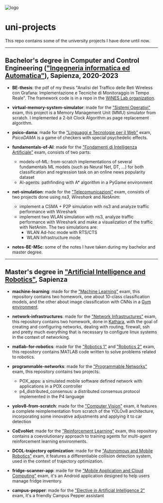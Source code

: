 ![logo](sapienza.jpg)
# uni-projects
This repo contains some of the university projects I have done until now. 
<hr>

## Bachelor's degree in Computer and Control Engineering (["Ingegneria informatica ed Automatica"](https://corsidilaurea.uniroma1.it/en/corso/2022/31810/home)), Sapienza, 2020-2023

- **BE-thesis**: the pdf of my thesis "Analisi del Traffico delle Reti Wireless con Grafana: Implementazione e Tecniche di Monitoraggio in Tempo Reale". The framework code is in a repo in the [WiNES Lab organization](https://github.com/wineslab/ns-o-ran-grafana).

- **virtual-memory-system-simulator**: made for the ["Sistemi Operativi"](https://corsidilaurea.uniroma1.it/en/view-course-details/2022/31810/20190322084705/9a12f0ba-8d2e-4ce1-a96f-044acdb26b42/4d8dae6f-e491-4c6c-bde8-44733e7ca3f7/75f17208-795e-4575-b22f-26f76e37fd70/0dcaba52-2686-4b84-8ac8-47b092372772?guid_cv=4d8dae6f-e491-4c6c-bde8-44733e7ca3f7&current_erogata=9a12f0ba-8d2e-4ce1-a96f-044acdb26b42) exam, this project is a Memory Management Unit (MMU) simulator from scratch. I implemented a 2-bit Clock Algorithm as page replacement algorithm.

- **psico-dama**: made for the ["Linguaggi e Tecnologie per il Web"](https://corsidilaurea.uniroma1.it/en/view-course-details/2022/31810/20190322084705/9a12f0ba-8d2e-4ce1-a96f-044acdb26b42/4d8dae6f-e491-4c6c-bde8-44733e7ca3f7/75f17208-795e-4575-b22f-26f76e37fd70/e84fad99-ad1e-4684-b68f-4fe9a7b4183c?guid_cv=4d8dae6f-e491-4c6c-bde8-44733e7ca3f7&current_erogata=9a12f0ba-8d2e-4ce1-a96f-044acdb26b42) exam, _PsicoDAMA_ is a game of checkers with special psychedelic effects.

- **fundamentals-of-AI**: made for the ["Fondamenti di Intelligenza Artificiale"](https://corsidilaurea.uniroma1.it/en/view-course-details/2022/31810/20190322084705/9a12f0ba-8d2e-4ce1-a96f-044acdb26b42/fc17e283-49d9-43d3-a13a-c3dd21d46529/4664d31f-6025-487e-9182-4274643d44d8/9eec50a5-a0b6-4791-bb1b-fe93973487e2) exam, consists of two parts:
   - models-of-ML: from-scratch implementations of several fundamentals ML models (such as Neural Net, DT, ...) for both classification and regression task on an online news popularity dataset
   - AI-agents: pathfinding with A* algorithm in a PyGame environment 

- **net-simulation**: made for the ["Telecomunicazioni"](https://corsidilaurea.uniroma1.it/en/view-course-details/2022/31810/20190322084705/9a12f0ba-8d2e-4ce1-a96f-044acdb26b42/4d8dae6f-e491-4c6c-bde8-44733e7ca3f7/51f01718-5d9b-46a3-8e8d-962a7ef1de3b/a78dba62-e278-4fd9-bc50-0a89273a97ad?guid_cv=4d8dae6f-e491-4c6c-bde8-44733e7ca3f7&current_erogata=9a12f0ba-8d2e-4ce1-a96f-044acdb26b42) exam, consists of two projects done using *ns3*, *Wireshark* and *NetAnim*: 
   - implement a CSMA + P2P simulation with ns3 and analyze traffic performance with Wireshark 
   - implement two WLAN simulation with ns3, analyze traffic performance with Wireshark and make a visualization of the traffic with NetAnim. The two simulations are:
      - WLAN Ad-hoc mode with RTS/CTS 
      - WLAN Infrastructure mode

- **notes-BE-MSc**: some of the notes I have taken during my bachelor and master degree.

<hr>

## Master's degree in ["Artificial Intelligence and Robotics"](https://corsidilaurea.uniroma1.it/it/corso/2021/30431/home), Sapienza

- **machine-learning**: made for the ["Machine Learning"](https://corsidilaurea.uniroma1.it/en/view-course-details/2023/30431/20190322090929/bd51dd0b-1755-4ec6-9aa5-0dc20c9c653d/6ce727ff-070f-4c1a-b2db-4e67abd24d7d/7611e19a-ca0a-499c-a08c-f5572d80b957/caf0602e-eec4-42b8-9211-10340c3ea04f?guid_cv=6ce727ff-070f-4c1a-b2db-4e67abd24d7d&current_erogata=bd51dd0b-1755-4ec6-9aa5-0dc20c9c653d) exam, this repository contains two homework, one about 10-class classification models, and the other about image classification with CNNs in a [Gym environment](https://gymnasium.farama.org/environments/box2d/car_racing/).

- **network-infrastructures**:  made for the ["Network Infrastructures"](https://corsidilaurea.uniroma1.it/en/view-course-details/2023/30431/20190322090929/bd51dd0b-1755-4ec6-9aa5-0dc20c9c653d/6ce727ff-070f-4c1a-b2db-4e67abd24d7d/7611e19a-ca0a-499c-a08c-f5572d80b957/27a42794-3b1d-4f57-a28d-763ca7abb9f8?guid_cv=6ce727ff-070f-4c1a-b2db-4e67abd24d7d&current_erogata=bd51dd0b-1755-4ec6-9aa5-0dc20c9c653d) exam, this repository contains two homework, done in [Kathara](https://www.kathara.org/), with the goal of creating and configuring networks, dealing with routing, firewall, ssh and pretty much everything that is necessary to configure linux systems in the context of networking.

- **matlab-for-robotics**: made for the ["Robotics 1"](https://www.diag.uniroma1.it/deluca/rob1_en.php) and ["Robotics 2"](https://www.diag.uniroma1.it/deluca/rob2_en.php) exam, this repository contains MATLAB code written to solve problems related to robotics.

- **programmable-networks**: made for the ["Programmable Networks"](https://corsidilaurea.uniroma1.it/it/view-course-details/2023/30430/20190322090929/291bf907-1564-42f6-aeb3-67dfb15b5aa9/85093cf7-882f-49f3-8691-1d2531d59912/82ccee29-dc9b-4670-80af-029ee8cccf5f/343a4719-4e12-440d-8ca7-d60f88605563?guid_cv=85093cf7-882f-49f3-8691-1d2531d59912&current_erogata=291bf907-1564-42f6-aeb3-67dfb15b5aa9) exam, this repository contains two projects:

   - POX_apps: a simulated mobile software defined network with applications in a POX controller 
   - p4_distributed_consensus: a distributed consensus protocol implemented in the P4 language

- **yolov8-from-scratch**: made for the ["Computer Vision"](https://corsidilaurea.uniroma1.it/it/view-course-details/2024/30431/20220331104432/a0056e2a-0997-4b24-b1f9-3eb695b11e7a/45cd24a7-4946-44db-8abd-0417b098a4b8/d684157d-a1cd-4609-b9cf-2b4b8ca450dc/f31822fc-383f-4504-95c6-26c7411cb537?guid_cv=45cd24a7-4946-44db-8abd-0417b098a4b8&current_erogata=a0056e2a-0997-4b24-b1f9-3eb695b11e7a) exam, it features a complete reimplementation from scratch of the YOLOv8 architecture, incorporating some innovative adjustments and applying it to car detection

- **CoEvoNet**: made for the ["Reinforcement Learning"](https://corsidilaurea.uniroma1.it/en/view-course-details/2024/30431/20220331104432/a0056e2a-0997-4b24-b1f9-3eb695b11e7a/45cd24a7-4946-44db-8abd-0417b098a4b8/7611e19a-ca0a-499c-a08c-f5572d80b957/a2340c85-eb78-42f8-8741-f171685fb407?guid_cv=45cd24a7-4946-44db-8abd-0417b098a4b8&current_erogata=a0056e2a-0997-4b24-b1f9-3eb695b11e7a) exam, this repository contains a coevolutionary approach to training agents for multi-agent reinforcement learning environments.

- **DCOL-trajectory optimization**: made for the ["Autonomous and Mobile Robotics"](https://corsidilaurea.uniroma1.it/en/view-course-details/2024/30431/20220331104432/a0056e2a-0997-4b24-b1f9-3eb695b11e7a/45cd24a7-4946-44db-8abd-0417b098a4b8/5ddf9e97-59cd-4735-aa73-0736509b42ad/b415ad40-dfd4-4761-9c2c-1f814df5f0cf?guid_cv=45cd24a7-4946-44db-8abd-0417b098a4b8&current_erogata=a0056e2a-0997-4b24-b1f9-3eb695b11e7a) exam, it features a differentiable collision detection system, used in the context of trajectory optimization.

- **fridge-scanner-app**: made for the ["Mobile Application and Cloud Computing"](https://corsidilaurea.uniroma1.it/en/view-course-details/2021/30430/20210916103754/d0d41e8f-68d0-47e4-8ec2-1179259a2a30/df40caa0-3655-498a-9462-607851b615b2/ebc2faa2-f8de-483f-94f4-19fbfa794a0e/b23a91fd-d67b-4175-84c0-14166410c9d3) exam, it's an Android application designed to help users manage fridge inventory.

- **campus-pepper**: made for the ["Elective in Artificial Intelligence 2"](https://sites.google.com/a/dis.uniroma1.it/elective-ai) exam, it's a friendly Campus Pepper assistant